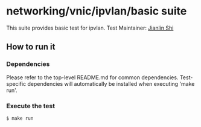 # networking/vnic/ipvlan/basic suite
This suite provides basic test for ipvlan.
Test Maintainer: [Jianlin Shi](mailto:jishi@redhat.com)

## How to run it

### Dependencies
Please refer to the top-level README.md for common dependencies. Test-specific
dependencies will automatically be installed when executing 'make run'.

### Execute the test
```bash
$ make run
```
